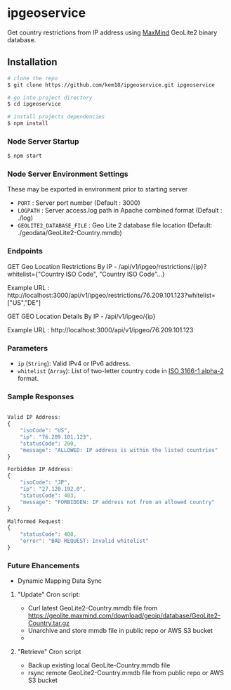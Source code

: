 # ipgeoservice

Get country restrictions from IP address using [MaxMind](https://www.maxmind.com) GeoLite2 binary database.


## Installation

``` bash
# clone the repo
$ git clone https://github.com/kem18/ipgeoservice.git ipgeoservice

# go into project directory
$ cd ipgeoservice

# install projects dependencies
$ npm install
```

### Node Server Startup

``` bash
$ npm start
```

### Node Server Environment Settings
These may be exported in environment prior to starting server

* `PORT` : Server port number  (Default : 3000)
* `LOGPATH` : Server access.log path in Apache combined format (Default : ./log)
* `GEOLITE2_DATABASE_FILE` : Geo Lite 2 database file location (Default: ./geodata/GeoLite2-Country.mmdb)


### Endpoints
GET Geo Location Restrictions By IP - /api/v1/ipgeo/restrictions/{ip}?whitelist={"Country ISO Code", "Country ISO Code"...}

Example URL : http://localhost:3000/api/v1/ipgeo/restrictions/76.209.101.123?whitelist=["US","DE"]


GET GEO Location Details By IP - /api/v1/ipgeo/{ip}

Example URL : http://localhost:3000/api/v1/ipgeo/76.209.101.123


### Parameters

* `ip` (`String`): Valid IPv4 or IPv6 address.
* `whitelist` (`Array`): List of two-letter country code in [ISO 3166-1 alpha-2](https://en.wikipedia.org/wiki/ISO_3166-1_alpha-2) format.

### Sample Responses

```js

Valid IP Address:
{
    "isoCode": "US",
    "ip": "76.209.101.123",
    "statusCode": 200,
    "message": "ALLOWED: IP address is within the listed countries"
}

Forbidden IP Address:
{
    "isoCode": "JP",
    "ip": "27.120.192.0",
    "statusCode": 403,
    "message": "FORBIDDEN: IP address not from an allowed country"
}

Malformed Request:
{
    "statusCode": 400,
    "error": "BAD REQUEST: Invalid whitelist"
}


```
### Future Ehancements

* Dynamic Mapping Data Sync

1) "Update" Cron script:
    - Curl latest GeoLite2-Country.mmdb file from https://geolite.maxmind.com/download/geoip/database/GeoLite2-Country.tar.gz
    - Unarchive and store mmdb file in public repo or AWS S3 bucket
    - 

2) "Retrieve" Cron script
    - Backup existing local GeoLite-Country.mmdb file
    - rsync remote GeoLite2-Country.mmdb file from public repo or AWS S3 bucket





